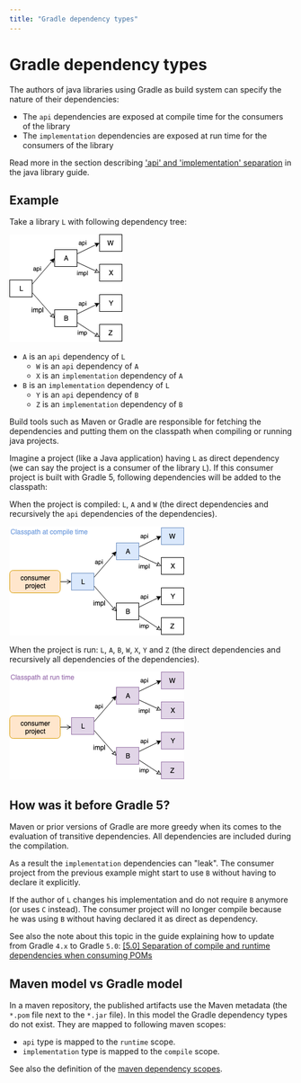 ```yaml
---
title: "Gradle dependency types"
---
```


# Gradle dependency types

The authors of java libraries using Gradle as build system can specify the nature of their dependencies:

* The `api` dependencies are exposed at compile time for the consumers of the library
* The `implementation` dependencies are exposed at run time for the consumers of the library

Read more in the section describing ['api' and 'implementation' separation](https://docs.gradle.org/current/userguide/java_library_plugin.html#sec:java_library_separation) in the java library guide.

## Example

Take a library `L` with following dependency tree:

![library with dependencies](/images/2019-09-18-dependencies.png)

* `A` is an `api` dependency of `L`
  * `W` is an `api` dependency of `A`
  * `X` is an `implementation` dependency of `A`
* `B` is an `implementation` dependency of `L`
  * `Y` is an `api` dependency of `B`
  * `Z` is an `implementation` dependency of `B`

Build tools such as Maven or Gradle are responsible for fetching the dependencies and putting them on the classpath when compiling or running java projects.

Imagine a project (like a Java application) having `L` as direct dependency (we can say the project is a consumer of the library `L`).
If this consumer project is built with Gradle 5, following dependencies will be added to the classpath:

When the project is compiled: `L`, `A` and `W` (the direct dependencies and recursively the `api` dependencies of the dependencies).

![dependencies at compile time](/images/2019-09-18-compile-time.png)

When the project is run: `L`, `A`, `B`, `W`, `X`, `Y` and `Z` (the direct dependencies and recursively all dependencies of the dependencies).

![dependencies at run time](/images/2019-09-18-run-time.png)

## How was it before Gradle 5?

Maven or prior versions of Gradle are more greedy when its comes to the evaluation of transitive dependencies.
All dependencies are included during the compilation.

As a result the `implementation` dependencies can "leak".
The consumer project from the previous example might start to use `B` without having to declare it explicitly.

If the author of `L` changes his implementation and do not require `B` anymore (or uses `C` instead).
The consumer project will no longer compile because he was using `B` without having declared it as direct as dependency.

See also the note about this topic in the guide explaining how to update from Gradle `4.x` to Gradle `5.0`:
[[5.0] Separation of compile and runtime dependencies when consuming POMs](https://docs.gradle.org/current/userguide/upgrading_version_4.html#rel5.0:pom_compile_runtime_separation)


## Maven model vs Gradle model

In a maven repository, the published artifacts use the Maven metadata (the `*.pom` file next to the `*.jar` file).
In this model the Gradle dependency types do not exist.
They are mapped to following maven scopes:

* `api` type is mapped to the `runtime` scope.
* `implementation` type is mapped to the `compile` scope.

See also the definition of the [maven dependency scopes](https://maven.apache.org/guides/introduction/introduction-to-dependency-mechanism.html#Dependency_Scope).